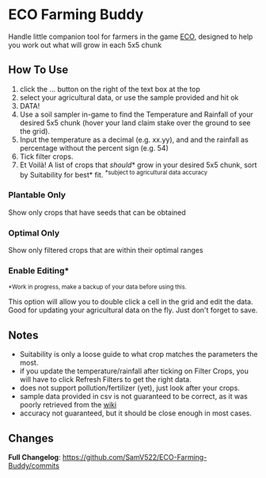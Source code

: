# ECO Farming Buddy
Handle little companion tool for farmers in the game [ECO](https://store.steampowered.com/app/382310/Eco/), designed to help you work out what will grow in each 5x5 chunk
 
## How To Use
1. click the ... button on the right of the text box at the top
2. select your agricultural data, or use the sample provided and hit ok
3. DATA!
4. Use a soil sampler in-game to find the Temperature and Rainfall of your desired 5x5 chunk (hover your land claim stake over the ground to see the grid).
5. Input the temperature as a decimal (e.g. xx.yy), and and the rainfall as percentage without the percent sign (e.g. 54)
6. Tick filter crops.
7. Et Voilà!  A list of crops that *should** grow in your desired 5x5 chunk, sort by Suitability for best* fit.
<sup>*subject to agricultural data accuracy</sup>

### Plantable Only
Show only crops that have seeds that can be obtained
### Optimal Only
Show only filtered crops that are within their optimal ranges
### Enable Editing*
<sup>*Work in progress, make a backup of your data before using this.</sup>

This option will allow you to double click a cell in the grid and edit the data.  Good for updating your agricultural data on the fly.  Just don't forget to save.

## Notes
* Suitability is only a loose guide to what crop matches the parameters the most.
* if you update the temperature/rainfall after ticking on Filter Crops, you will have to click Refresh Filters to get the right data.
* does not support pollution/fertilizer (yet), just look after your crops.
* sample data provided in csv is not guaranteed to be correct, as it was poorly retrieved from the [wiki](https://wiki.play.eco/en/Agriculture#Crop_temperature_and_moisture_preferences)
* accuracy not guaranteed, but it should be close enough in most cases.

## Changes
**Full Changelog**: https://github.com/SamV522/ECO-Farming-Buddy/commits
